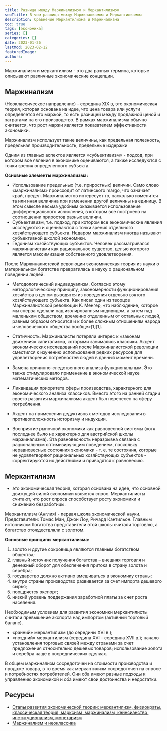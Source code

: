 ```yaml
---
title: Разница между Маржинализмом и Меркантилизмом
seoTtitle: В чем разница между Маржинализмом и Меркантилизмом
description: Сравнение Меркантилизма и Маржинализма
toc: true
tags: [экономика]
series: []
categories: []
date: 2023-01-26
lastMod: 2023-02-12
featuredImage:
authors:
---
```


Маржинализм и меркантилизм - это два разных термина, которые описывают различные экономические концепции.

## Маржинализм

(Неоклассическое направление) - середина XIX в, это экономическая теория, которая основана на идее, что цена товара или услуги определяется его маржой, то есть разницей между продажной ценой и затратами на его производство. В рамках маржинализма обычно считается, что рост маржи является показателем эффективности экономики.

Маржинализм использует такие величины, как предельная полезность, предельная производительность, предельные издержки

Одним из главных аспектов является «субъективизм» - подход, при котором все явления в экономике оцениваются, а также исследуются с точки зрения определенного субъекта.

**Основные элементы маржинализма:**

- Использование предельных (т.е. приростных) величин. Само слово «маржинализм» происходит от латинского margo, что означает край, предел. Маржиналистов интересует то, насколько изменится та или иная величина при изменении другой величины на единицу. В этом смысле весьма удобным оказывается использование дифференциального исчисления, в котором все построено на соотношении приростов разных величин.
- Субъективизм, т.е. подход, при котором все экономические явления исследуются и оцениваются с точки зрения отдельного хозяйствующего субъекта. Недаром маржинализм иногда называют субъективной школой экономики.
- Гедонизм хозяйствующих субъектов. Человек рассматривался маржиналистами как рациональное существо, целью которого является максимизация собственного удовлетворения.

После Маржиналистской революции экономическая теория из науки о материальном богатстве превратилась в науку о рациональном поведении людей.

- Методологический индивидуализм. Согласно этому методологическому принципу, закономерности функционирования хозяйства в целом выводятся из поведения отдельно взятого хозяйствующего субъекта. Как писал один из творцов Маржиналистской революции К. Менгер, «то наблюдение, которое мы сперва сделали над изолированным индивидом, а затем над маленьким обществом, временно отделенным от остальных людей, равным образом относится и к более сложным отношениям народа и человеческого общества вообще»[1][1].

- Статичность. Маржиналисты потеряли интерес к «законам движения» капитализма, которыми занимались классики. Акцент экономических исследований после Маржиналистской революции  сместился к изучению использования редких ресурсов для удовлетворения потребностей людей в данный момент времени.

- Замена причинно-следственного анализа функциональным. Это также стимулировало применение в экономической науке математических методов.

- Ликвидация приоритета сферы производства, характерного для экономического анализа классиков. Вместо этого на ранней стадии своего развития маржинализма акцент был перенесен на сферу потребления.

- Акцент на применении дедуктивных методов исследования в противоположность историзму и индукции.

- Восприятие рыночной экономики как равновесной системы (хотя последнее было не характерно для австрийской школы маржинализма). Эта равновесность неразрывна связана с рациональным оптимизирующим поведением, поскольку неравновесные состояния экономики - т. е. те состояния, которые не удовлетворяют рациональных хозяйствующих субъектов - корректируются их действиями и приводятся к равновесию.

## Меркантилизм

- это экономическая теория, которая основана на идее, что основной движущей силой экономики является спрос. Меркантилисты считают, что рост спроса способствует росту экономики и снижению безработицы.

Меркантилизм (Англия) - первая школа экономической науки. Представители: Томас Ман, Джон Лоу, Ричард Кантильон. Главным источником богатства представители этой школы считали торговлю, а богатство отождествляли с золотом.

**Основные принципы меркантилизма:**

1. золото и другие сокровища являются главным богатством общества;
2. главный источник получения богатства – внешняя торговля и денежный оборот для обеспечения притока в страну золота и серебра;
3. государство должно активно вмешиваться в экономику страны;
4. внутри страны производство развивается за счет импорта дешевого сырья;
5. поощряется экспорт;
6. низкий уровень поддержания заработной платы за счет роста населения.

Необходимым условием для развития экономики меркантилисты считали превышение экспорта над импортом (активный торговый баланс).

- «ранний» меркантилизм (до середины XVI в.);
- «поздний» меркантилизм (середина XVI – середина XVII в.); начало установления торговых связей между странами за счет предложения относительно дешевых товаров; использование золота и серебра чаще в посреднических сделках.

В общем маржинализм сосредоточен на стоимости производства и продаже товара, в то время как меркантилизм сосредоточен на спросе и потребностях потребителей. Они оба имеют разные подходы к управлению экономикой и оба имеют свои достоинства и недостатки.

## Ресурсы

- [Этапы развития экономической теории: меркантилизм, физиократы, классическая теория, марксизм, маржинализм, кейнсианство, институционализм, монетаризм](https://studfile.net/preview/4330083/page:2/)
- [Маржинализм и неоклассика](http://institutional.narod.ru/history1/ch5.htm)
